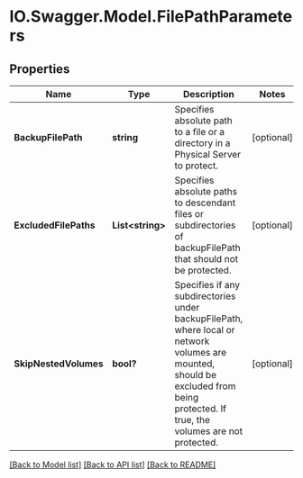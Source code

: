 # IO.Swagger.Model.FilePathParameters
## Properties

Name | Type | Description | Notes
------------ | ------------- | ------------- | -------------
**BackupFilePath** | **string** | Specifies absolute path to a file or a directory in a Physical Server to protect. | [optional] 
**ExcludedFilePaths** | **List&lt;string&gt;** | Specifies absolute paths to descendant files or subdirectories of backupFilePath that should not be protected. | [optional] 
**SkipNestedVolumes** | **bool?** | Specifies if any subdirectories under backupFilePath, where local or network volumes are mounted, should be excluded from being protected. If true, the volumes are not protected. | [optional] 

[[Back to Model list]](../README.md#documentation-for-models) [[Back to API list]](../README.md#documentation-for-api-endpoints) [[Back to README]](../README.md)

